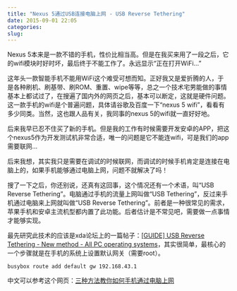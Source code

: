 ```yaml
---
title: "Nexus 5通过USB连接电脑上网 - USB Reverse Tethering"
date: 2015-09-01 22:05
categories:
slug: 
---
```


Nexus 5本来是一款不错的手机，性价比相当高。但是在我买来用了一段之后，它的wifi模块时好时坏，最后终于不能工作了。永远显示“正在打开WiFi...”

这年头一款智能手机不能用WiFi这个难受可想而知。正好我又是爱折腾的人，于是各种刷机、刷基带、刷ROM、重置、wipe等等，总之一个技术宅男能做的事情基本上都试过了，在搜遍了国内外的网页之后，基本可以断定，这就是硬件问题。这一款手机的wifi是个普遍问题，具体请谷歌及百度一下“nexus 5 wifi”，看看有多少同类。当然，这也跟人品有关，我同事的nexus 5的wifi就一直好好地。

后来我早已忍不住买了新的手机。但是我的工作有时候需要开发安卓的APP，把这个nexus5作为开发测试机非常合适，唯一的问题是它不能连wifi，可是我们的app需要联网...

后来我想，其实我只是需要在调试的时候联网，而调试的时候手机肯定是连接在电脑上的，如果手机能够通过电脑上网，问题不就解决了吗！

搜了一下之后，你还别说，还真有这回事，这个情况还有一个术语，叫“USB Reverse Tethering”。电脑通过手机的流量上网叫做“USB Tethering”，反过来手机通过电脑来上网就叫做“USB Reverse Tethering”。前者是一种很常见的需求，苹果手机和安卓主流机型都内置了此功能。后者估计是不常见吧，需要做一点事情才能够实现。

最先研究此技术的应该是xda论坛上的一篇帖子：[[GUIDE] USB Reverse Tethering - New method - All PC operating systems](http://forum.xda-developers.com/showthread.php?t=2287494)，其实很简单，最核心的一个步骤就是在手机的系统上设置默认网关（需要root）。
```
busybox route add default gw 192.168.43.1
```
中文可以参考这个网页：[三种方法教你如何手机通过电脑上网](http://android.tgbus.com/Android/yizhi/201210/454620.shtml)

